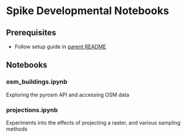 # Spike Developmental Notebooks

## Prerequisites

* Follow setup guide in [parent README](../../README.md)

## Notebooks

### osm_buildings.ipynb

Exploring the pyrosm API and accessing OSM data

### projections.ipynb

Experiments into the effects of projecting a raster, and various sampling methods